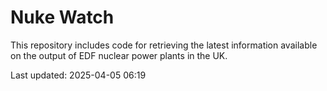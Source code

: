 # Nuke Watch

This repository includes code for retrieving the latest information available on the output of EDF nuclear power plants in the UK.

Last updated: 2025-04-05 06:19
